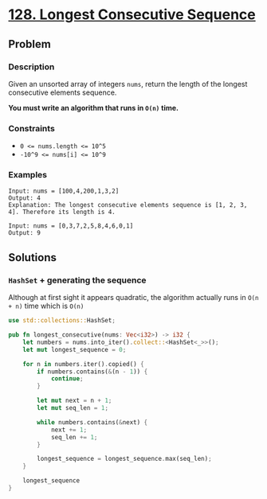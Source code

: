 # [128. Longest Consecutive Sequence](https://leetcode.com/problems/longest-consecutive-sequence/)

## Problem

### Description

Given an unsorted array of integers `nums`, return the length of the longest
consecutive elements sequence.

**You must write an algorithm that runs in `O(n)` time.**

### Constraints

* `0 <= nums.length <= 10^5`
* `-10^9 <= nums[i] <= 10^9`

### Examples

```text
Input: nums = [100,4,200,1,3,2]
Output: 4
Explanation: The longest consecutive elements sequence is [1, 2, 3, 4]. Therefore its length is 4.
```

```text
Input: nums = [0,3,7,2,5,8,4,6,0,1]
Output: 9
```

## Solutions

### `HashSet` + generating the sequence

Although at first sight it appears quadratic, the algorithm actually runs
in `O(n + n)` time which is `O(n)`

```rust
use std::collections::HashSet;

pub fn longest_consecutive(nums: Vec<i32>) -> i32 {
    let numbers = nums.into_iter().collect::<HashSet<_>>();
    let mut longest_sequence = 0;

    for n in numbers.iter().copied() {
        if numbers.contains(&(n - 1)) {
            continue;
        }

        let mut next = n + 1;
        let mut seq_len = 1;

        while numbers.contains(&next) {
            next += 1;
            seq_len += 1;
        }

        longest_sequence = longest_sequence.max(seq_len);
    }

    longest_sequence
}
```
